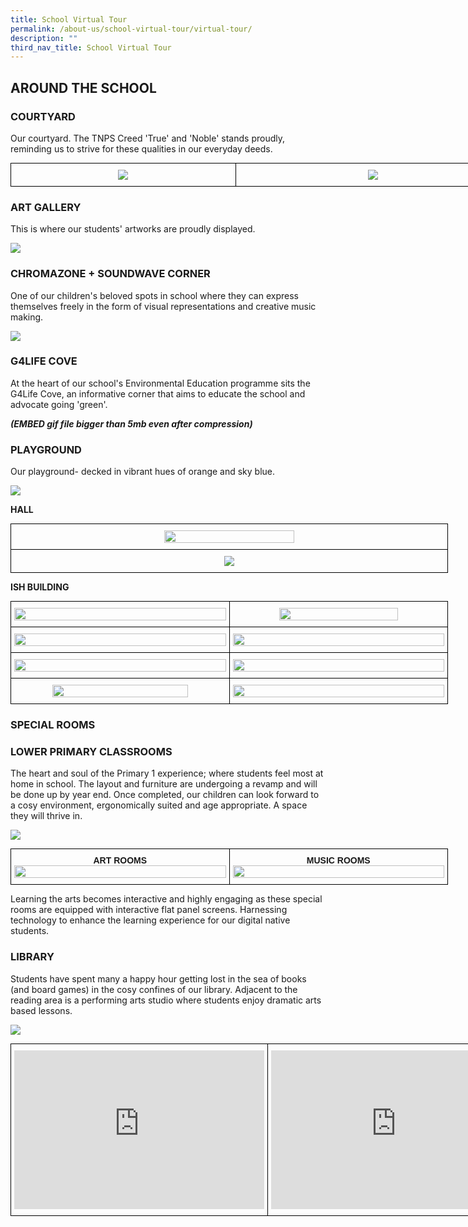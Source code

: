 ```yaml
---
title: School Virtual Tour
permalink: /about-us/school-virtual-tour/virtual-tour/
description: ""
third_nav_title: School Virtual Tour
---
```

AROUND THE SCHOOL
-----------------

### COURTYARD

Our courtyard. The TNPS Creed 'True' and 'Noble' stands proudly, reminding us to strive for these qualities in our everyday deeds.


<style type="text/css">
.tg  {border-collapse:collapse;border-spacing:0;margin:0px auto;}
.tg td{border-color:black;border-style:solid;border-width:1px;font-family:Arial, sans-serif;font-size:14px;
  overflow:hidden;padding:10px 5px;word-break:normal;}
.tg th{border-color:black;border-style:solid;border-width:1px;font-family:Arial, sans-serif;font-size:14px;
  font-weight:normal;overflow:hidden;padding:10px 5px;word-break:normal;}
.tg .tg-nrix{text-align:center;vertical-align:middle}
</style>
<table class="tg" style="undefined;table-layout: fixed; width: 800px">
<colgroup>
<col style="width: 360px">
<col style="width: 440px">
</colgroup>
<tbody>
  <tr>
    <td class="tg-nrix"><img src="/images/Virtual%20Tour_1.jpeg"></td>
    <td class="tg-nrix"><img src="/images/giphy-min.gif"></td>
  </tr>
</tbody>
</table>

### ART GALLERY

This is where our students' artworks are proudly displayed.

![](/images/ArtGallery.gif)


### CHROMAZONE + SOUNDWAVE CORNER

One of our children's beloved spots in school where they can express themselves freely in the form of visual representations and creative music making.

![](/images/Chromazone_Soundwave%20Corner-min.gif)


### G4LIFE COVE

At the heart of our school's Environmental Education programme sits the G4Life Cove, an informative corner that aims to educate the school and advocate going 'green'.

***(EMBED gif file bigger than 5mb even after compression)***


### PLAYGROUND

Our playground- decked in vibrant hues of orange and sky blue.

![](/images/Playground-min.gif)

**HALL**

<style type="text/css">
.tg  {border-collapse:collapse;border-spacing:0;margin:0px auto;}
.tg td{border-color:black;border-style:solid;border-width:1px;font-family:Arial, sans-serif;font-size:14px;
  overflow:hidden;padding:10px 5px;word-break:normal;}
.tg th{border-color:black;border-style:solid;border-width:1px;font-family:Arial, sans-serif;font-size:14px;
  font-weight:normal;overflow:hidden;padding:10px 5px;word-break:normal;}
.tg .tg-nrix{text-align:center;vertical-align:middle}
</style>
<table class="tg" style="undefined;table-layout: fixed; width: 700px">
<colgroup>
<col style="width: 700px">
</colgroup>
<tbody>
  <tr>
    <td class="tg-nrix"><img src="/images/Hall_1.jpeg" style="width:55%">
</td>
  </tr>
  <tr>
    <td class="tg-nrix"><img src="/images/Hall_2.jpeg"></td>
  </tr>
</tbody>
</table>


**ISH BUILDING**

<style type="text/css">
.tg  {border-collapse:collapse;border-spacing:0;margin:0px auto;}
.tg td{border-color:black;border-style:solid;border-width:1px;font-family:Arial, sans-serif;font-size:14px;
  overflow:hidden;padding:10px 5px;word-break:normal;}
.tg th{border-color:black;border-style:solid;border-width:1px;font-family:Arial, sans-serif;font-size:14px;
  font-weight:normal;overflow:hidden;padding:10px 5px;word-break:normal;}
.tg .tg-nrix{text-align:center;vertical-align:middle}
</style>
<table class="tg" style="undefined;table-layout: fixed; width: 700px">
<colgroup>
<col style="width: 350px">
<col style="width: 350px">
</colgroup>
<tbody>
  <tr>
    <td class="tg-nrix"><img src="/images/ISH%20Building_1.jpeg" style="width:100%"></td>
    <td class="tg-nrix"><img src="/images/ISH%20Building_2.jpeg" style="width:75%"></td>
  </tr>
  <tr>
    <td class="tg-nrix"><img src="/images/ISH%20Building_3.jpeg" style="width:100%"></td>
    <td class="tg-nrix"><img src="/images/ISH%20Building_4.jpeg" style="width:100%"></td>
  </tr>
  <tr>
    <td class="tg-nrix"><img src="/images/ISH%20Building_5.jpeg" style="width:100%"></td>
    <td class="tg-nrix"><img src="/images/ISH%20Building_6.jpeg" style="width:100%"></td>
  </tr>
  <tr>
    <td class="tg-nrix"><img src="/images/ISH%20Building_7.jpeg" style="width:80%"></td>
    <td class="tg-nrix"><img src="/images/ISH%20Building_8.jpeg" style="width:100%"></td>
  </tr>
</tbody>
</table>

### SPECIAL ROOMS

### LOWER PRIMARY CLASSROOMS

The heart and soul of the Primary 1 experience; where students feel most at home in school. The layout and furniture are undergoing a revamp and will be done up by year end. Once completed, our children can look forward to a cosy environment, ergonomically suited and age appropriate. A space they will thrive in.

![](/images/Lower%20Pri%20Classrooms.gif)


<style type="text/css">
.tg  {border-collapse:collapse;border-spacing:0;margin:0px auto;}
.tg td{border-color:black;border-style:solid;border-width:1px;font-family:Arial, sans-serif;font-size:14px;
  overflow:hidden;padding:10px 5px;word-break:normal;}
.tg th{border-color:black;border-style:solid;border-width:1px;font-family:Arial, sans-serif;font-size:14px;
  font-weight:normal;overflow:hidden;padding:10px 5px;word-break:normal;}
.tg .tg-wa1i{font-weight:bold;text-align:center;vertical-align:middle}
</style>
<table class="tg" style="undefined;table-layout: fixed; width: 700px">
<colgroup>
<col style="width: 350px">
<col style="width: 350px">
</colgroup>
<tbody>
  <tr>
    <td class="tg-wa1i">ART ROOMS<img src="/images/Art%20Rooms.gif" style="width:100%"></td>
    <td class="tg-wa1i">MUSIC ROOMS<img src="/images/MusicRooms.gif" style="width:100%"></td>
  </tr>
</tbody>
</table>

Learning the arts becomes interactive and highly engaging as these special rooms are equipped with interactive flat panel screens. Harnessing technology to enhance the learning experience for our digital native students.

### LIBRARY

Students have spent many a happy hour getting lost in the sea of books (and board games) in the cosy confines of our library. Adjacent to the reading area is a performing arts studio where students enjoy dramatic arts based lessons.

![](/images/Library.gif)


<style type="text/css">
.tg  {border-collapse:collapse;border-spacing:0;margin:0px auto;}
.tg td{border-color:black;border-style:solid;border-width:1px;font-family:Arial, sans-serif;font-size:14px;
  overflow:hidden;padding:10px 5px;word-break:normal;}
.tg th{border-color:black;border-style:solid;border-width:1px;font-family:Arial, sans-serif;font-size:14px;
  font-weight:normal;overflow:hidden;padding:10px 5px;word-break:normal;}
.tg .tg-wa1i{font-weight:bold;text-align:center;vertical-align:middle}
</style>
<table class="tg" style="undefined;table-layout: fixed; width: 810px">
<colgroup>
<col style="width: 405px">
<col style="width: 405px">
</colgroup>
<tbody>
  <tr>
    <td class="tg-wa1i"><iframe src="https://docs.google.com/presentation/d/e/2PACX-1vTKuilc-PaexHvG-kNXxlFzWa8_EJnKPP9iNe61cS2eCKzNVpHCSTYOGDnDZh9I5Xsp_PLb1TAjgjTe/embed?start=false&amp;loop=false&amp;delayms=3000" frameborder="0" width="400" height="254" allowfullscreen="true"></iframe></td>
    <td class="tg-wa1i"><iframe allowfullscreen="true" height="254" width="400" frameborder="0" src="https://docs.google.com/presentation/d/e/2PACX-1vSBOLcifliaQgjPqTkGoX8a4EWDQBEM7jY_1PxvOk1HHKRsf72vCzBFRePhtELbGJkst_KZPX9ljJIW/embed?start=false&amp;loop=false&amp;delayms=3000"></iframe></td>
  </tr>
</tbody>
</table>